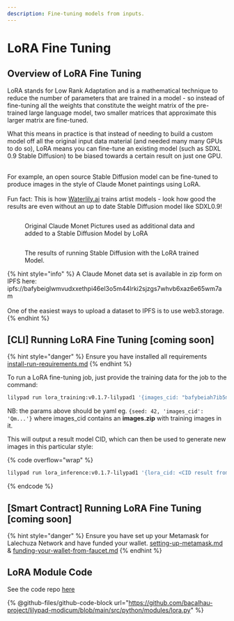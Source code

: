 ```yaml
---
description: Fine-tuning models from inputs.
---
```


# LoRA Fine Tuning

## Overview of LoRA Fine Tuning

LoRA stands for Low Rank Adaptation and is a mathematical technique to reduce the number of parameters that are trained in a model - so instead of fine-tuning all the weights that constitute the weight matrix of the pre-trained large language model, two smaller matrices that approximate this larger matrix are fine-tuned.

What this means in practice is that instead of needing to build a custom model off all the original input data material (and needed many many GPUs to do so), LoRA means you can fine-tune an existing model (such as SDXL 0.9 Stable Diffusion) to be biased towards a certain result on just one GPU.

\
For example, an open source Stable Diffusion model can be fine-tuned to produce images in the style of Claude Monet paintings using LoRA.\
\
Fun fact: This is how [Waterlily.ai](../../../../use-cases/waterlily.ai.md) trains artist models - look how good the results are even without an up to date Stable Diffusion model like SDXL0.9!

<figure><img src="https://lh5.googleusercontent.com/hann2gpaFy8pSOPCc4n8j5Lg02bFhEBiKLdE8bhy30NIofwFKDDVFCkrw89Kea2QPnKICOAZ11TWFD-MGMaA3xBtH1DVFlLDCIUvJe0iLj2mfyyW0tpZIz-xV1mfKIhEYL6KgoIAy1DubSN1arQgkrQ" alt=""><figcaption><p>Original Claude Monet Pictures used as additional data and added to a Stable Diffusion Model by LoRA</p></figcaption></figure>

<figure><img src="../../../../.gitbook/assets/image (131).png" alt=""><figcaption><p>The results of running Stable Diffusion with the LoRA trained Model.</p></figcaption></figure>

{% hint style="info" %}
A Claude Monet data set is available in zip form on IPFS here: ipfs://bafybeiglwmvudxxethpi46el3o5m44lrki2sjzgs7whvb6xaz6e65wm7am\
\
One of the easiest ways to upload a dataset to IPFS is to use web3.storage.
{% endhint %}

## \[CLI] Running LoRA Fine Tuning \[coming soon]

{% hint style="danger" %}
Ensure you have installed all requirements [install-run-requirements.md](../reference/quick-start/install-run-requirements.md "mention")
{% endhint %}

To run a LoRA fine-tuning job, just provide the training data for the job to the command:

```bash
lilypad run lora_training:v0.1.7-lilypad1 '{images_cid: "bafybeiah7ib5mhzlckolwlkwquzf772wl6jdbhtbuvnbuo5arq7pcs4ubm", seed: 3}'
```

NB: the params above should be yaml eg. `{seed: 42, 'images_cid': 'Qm...'}` where images\_cid contains an **images.zip** with training images in it.

This will output a result model CID, which can then be used to generate new images in this particular style:

{% code overflow="wrap" %}
```bash
lilypad run lora_inference:v0.1.7-lilypad1 '{lora_cid: <CID result from above>, prompt: "an astronaut riding a unicorn in the style of <s1><s2>", seed: 3}'
```
{% endcode %}

## \[Smart Contract] Running LoRA Fine Tuning \[coming soon]

{% hint style="danger" %}
Ensure you have set up your Metamask for Lalechuza Network and have funded your wallet. [setting-up-metamask.md](../reference/quick-start/setting-up-metamask.md "mention") & [funding-your-wallet-from-faucet.md](../reference/quick-start/funding-your-wallet-from-faucet.md "mention")
{% endhint %}

## LoRA Module Code

See the code repo [here](https://github.com/bacalhau-project/lilypad-modicum/blob/main/src/python/modules/lora.py)

{% @github-files/github-code-block url="https://github.com/bacalhau-project/lilypad-modicum/blob/main/src/python/modules/lora.py" %}
